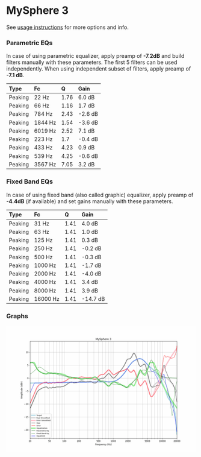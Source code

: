 # MySphere 3
See [usage instructions](https://github.com/jaakkopasanen/AutoEq#usage) for more options and info.

### Parametric EQs
In case of using parametric equalizer, apply preamp of **-7.2dB** and build filters manually
with these parameters. The first 5 filters can be used independently.
When using independent subset of filters, apply preamp of **-7.1 dB**.

| Type    | Fc      |    Q | Gain    |
|:--------|:--------|:-----|:--------|
| Peaking | 22 Hz   | 1.76 | 6.0 dB  |
| Peaking | 66 Hz   | 1.16 | 1.7 dB  |
| Peaking | 784 Hz  | 2.43 | -2.6 dB |
| Peaking | 1844 Hz | 1.54 | -3.6 dB |
| Peaking | 6019 Hz | 2.52 | 7.1 dB  |
| Peaking | 223 Hz  | 1.7  | -0.4 dB |
| Peaking | 433 Hz  | 4.23 | 0.9 dB  |
| Peaking | 539 Hz  | 4.25 | -0.6 dB |
| Peaking | 3567 Hz | 7.05 | 3.2 dB  |

### Fixed Band EQs
In case of using fixed band (also called graphic) equalizer, apply preamp of **-4.4dB**
(if available) and set gains manually with these parameters.

| Type    | Fc       |    Q | Gain     |
|:--------|:---------|:-----|:---------|
| Peaking | 31 Hz    | 1.41 | 4.0 dB   |
| Peaking | 63 Hz    | 1.41 | 1.0 dB   |
| Peaking | 125 Hz   | 1.41 | 0.3 dB   |
| Peaking | 250 Hz   | 1.41 | -0.2 dB  |
| Peaking | 500 Hz   | 1.41 | -0.3 dB  |
| Peaking | 1000 Hz  | 1.41 | -1.7 dB  |
| Peaking | 2000 Hz  | 1.41 | -4.0 dB  |
| Peaking | 4000 Hz  | 1.41 | 3.4 dB   |
| Peaking | 8000 Hz  | 1.41 | 3.9 dB   |
| Peaking | 16000 Hz | 1.41 | -14.7 dB |

### Graphs
![](./MySphere%203.png)